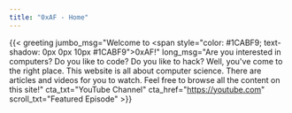 ```yaml
---
title: "0xAF - Home"
---
```


{{< greeting
    jumbo_msg="Welcome to <span style=\"color: #1CABF9; text-shadow: 0px 0px 10px #1CABF9\">0xAF</span>!"
    long_msg="Are you interested in computers? Do you like to code? Do you like to hack? Well, you've come to the right place. This website is all about computer science. There are articles and videos for you to watch. Feel free to browse all the content on this site!"
    cta_txt="YouTube Channel"
    cta_href="https://youtube.com"
    scroll_txt="Featured Episode" >}}

